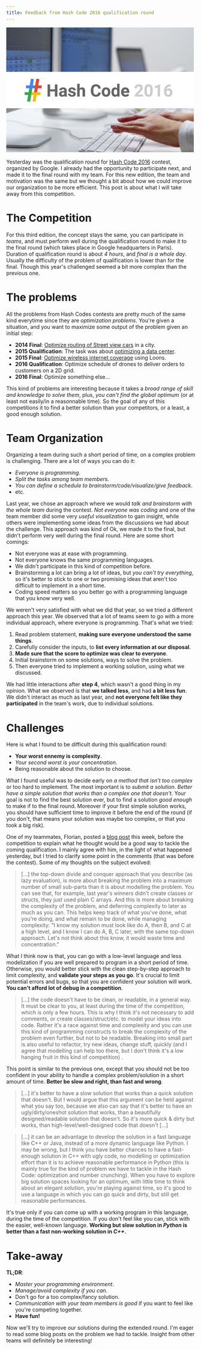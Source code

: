 ```yaml
---
title: Feedback from Hash Code 2016 qualification round
---
```


![hashcode](/images/hashcode2016.jpg)

<!-- PELICAN_BEGIN_SUMMARY -->
Yesterday was the qualification round for [Hash Code 2016](https://hashcode.withgoogle.com/) contest, organized by
Google. I already had the opportunity to participate next, and made it to the
final round with my team.  For this new edition, the team and motivation was
the same but we thought a bit about how we could improve our organization to be
more efficient. This post is about what I will take away from this competition.
<!-- PELICAN_END_SUMMARY -->

# The Competition

For this third edition, the concept stays the same, you can participate in
*teams*, and must perform well during the qualification round to make it to the
final round (which takes place in Google headquarters in Paris). Duration of
qualification round is about *4 hours*, and *final is a whole day*. Usually the
difficulty of the problem of qualification is lower than for the final. Though
this year's challenged seemed a bit more complex than the previous one.

# The problems

All the problems from Hash Codes contests are pretty much of the same kind
everytime since they are *optimization problems*. You're given a situation, and
you want to maximize some output of the problem given an initial step:

* **2014 Final**: [Optimize routing of Street view cars](https://hashcode.withgoogle.com/2014/tasks/hashcode2014_final_task.pdf) in a city.
* **2015 Qualification**: The task was about [optimizing a data center](https://hashcode.withgoogle.com/2015/tasks/hashcode2015_qualification_task.pdf).
* **2015 Final**: [Optimize wireless internet coverage](https://hashcode.withgoogle.com/2015/tasks/hashcode2015_final_task.pdf) using Loons.
* **2016 Qualification**: Optimize schedule of drones to deliver orders to customers on a 2D grid.
* **2016 Final**: Optimize something else...

This kind of problems are interesting because it takes a *broad range of skill
and knowledge to solve them*, plus, *you can't find the global optimum* (or at
least not easily/in a reasonnable time).  So the goal of any of this
competitions it to find a better solution than your competitors, or a least, a
good enough solution.

# Team Organization

Organizing a team during such a short period of time, on a complex problem is
challenging. There are a lot of ways you can do it:

* *Everyone is programming*.
* *Split the tasks among team members*.
* *You can define a schedule to brainstorm/code/visualize/give feedback*.
* etc.

Last year, we chose an approach where we would *talk and brainstorm with the
whole team* during the contest. *Not everyone was coding* and one of the team
member did some very *useful visualization* to gain insight, while others were
implementing some ideas from the discussions we had about the challenge.  This
approach was kind of Ok, we made it to the final, but didn't perform very well
during the final round. Here are some short comings:

* Not everyone was at ease with programming.
* Not everyone knows the same programming languages.
* We didn't participate in this kind of competition before.
* Brainstorming a lot can bring a lot of ideas, but *you can't try everything*, so it's better to stick to one or two promising ideas that aren't too difficult to implement in a short time.
* Coding speed matters so you better go with a programming language that you know very well.

We weren't very satisfied with what we did that year, so we tried a different
approach this year. We observed that a lot of teams seem to go with a more
individual approach, where everyone is programming. That's what we tried:

1. Read problem statement, **making sure everyone understood the same things**.
2. Carefully consider the inputs, to **list every information at our disposal**.
3. **Made sure that the score to optimize was clear to everyone**.
4. Initial brainstorm on some solutions, ways to solve the problem.
5. Then everyone tried to implement a working solution, using what we discussed.

We had little interactions after **step 4**, which wasn't a good thing in my
opinion. What we observed is that **we talked less**, and had **a bit less
fun**. We didn't interact as much as last year, and **not everyone felt like
they participated** in the team's work, due to individual solutions.


# Challenges

Here is what I found to be difficult during this qualification round:

* **Your worst ennemy is complexity**.
* *Your second worst is your concentration*.
* Being reasonable about the solution to choose.

What I found useful was to decide early on *a method that isn't too complex* or
too hard to implement. The most important is to *submit a solution*. *Better
have a simple solution that works than a complex one that doesn't*. Your goal
is not to find the best solution ever, but to find a solution *good enough* to
make if to the final round.  Moreover if your first simple solution works, you
should have sufficient time to improve it before the end of the round (if you
don't, that means your solution was maybe too complex, or that you took a big
risk).

One of my teammates, Florian, posted a [blog post](https://flothesof.github.io/thoughts-before-hashcode-2016.html)
this week, before the competition to explain what he thought would be a good
way to tackle the coming qualification. I mainly agree with him, in the light
of what happened yesterday, but I tried to clarify some point in the comments
(that was before the contest). Some of my thoughts on the subject evolved:


> [...] the top-down divide and conquer approach that you describe (as lazy
> evaluation), is more about breaking the problem into a maximum number of small
> sub-parts than it is about modelling the problem. You can see that, for
> example, last year's winners didn't create classes or structs, they just used
> plain C arrays. And this is more about breaking the complexity of the problem,
> and deferring complexity to later as much as you can. This helps keep track of
> what you've done, what you're doing, and what remain to be done, while managing
> complexity: "I know my solution must look like do A, then B, and C at a high
> level, and I know I can do A, B, C later, with the same top-down approach.
> Let's not think about this know, it would waste time and concentration."

What I think now is that, you can go with a low-level language and less
modelization if you are well prepared to program in a short period of time.
Otherwise, you would better stick with the clean step-by-step approach to limit
complexity, and **validate your steps as you go**. It's crucial to limit
potential errors and bugs, so that you are confident your solution will work.
**You can't afford lot of debug in a competition**.

> [...] the code doesn't have to be clean, or readable, in a general way. It
> must be clear to you, at least during the time of the competition, which is
> only a few hours. This is why I think it's not necessary to add comments, or
> create classes/struct/etc. to model your ideas into code. Rather it's a race
> against time and complexity and you can use this kind of programming constructs
> to break the complexity of the problem even further, but not to be readable.
> Breaking into small part is also useful to refactor, try new ideas, change
> stuff, quickly (and I agree that modelling can help too there, but I don't
> think it's a low hanging fruit in this kind of competition) .

This point is similar to the previous one, except that you should not be too
confident in your ability to handle a complex problem/solution in a short
amount of time. **Better be slow and right, than fast and wrong**.

> [...] it's better to have a slow solution that works than a quick solution
> that doesn't. But I would argue that this argument can be held against what you
> say too, because we also can say that it's better to have an ugly/dirty/oneshot
> solution that works, than a beautifully designed/readable solution that
> doesn't. So it's more quick & dirty but works, than high-level/well-designed
> code that doesn't [...]

> [...] it can be an advantage to develop the solution in a fast language like
> C++ or Java, instead of a more dynamic language like Python. I may be wrong,
> but I think you have better chances to have a fast-enough solution in C++ with
> ugly code, no modelling or optimization effort than it is to achieve reasonable
> performance in Python (this is mainly true for the kind of problem we have to
> tackle in the Hash Code: optimization and number crunching). When you have to
> explore big solution spaces looking for an optimum, with little time to think
> about an elegant solution, you're playing against time, so it's good to use a
> language in which you can go quick and dirty, but still get reasonable
> performances.

It's true only if you can come up with a working program in this language,
during the time of the competition. If you don't feel like you can, stick with
the easier, well-known language. **Working but slow solution in *Python* is
better than a fast non-working solution in *C++*.**

# Take-away

**TL;DR**:

* *Master your programming environment*.
* *Manage/avoid complexity if you can*.
* Don't go for a too complex/fancy solution.
* *Communication with your team members is good* if you want to feel like you're competing together.
* **Have fun!**

Now we'll try to improve our solutions during the extended round. I'm eager to
read some blog posts on the problem we had to tackle. Insight from other teams
will definitely be interesting!
